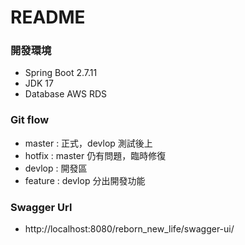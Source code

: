 # README

### 開發環境

*  Spring Boot 2.7.11
*  JDK 17
*  Database AWS RDS

### Git flow

*  master  : 正式，devlop 測試後上
*  hotfix  : master 仍有問題，臨時修復
*  devlop  : 開發區
*  feature : devlop 分出開發功能

### Swagger Url

* http://localhost:8080/reborn_new_life/swagger-ui/
